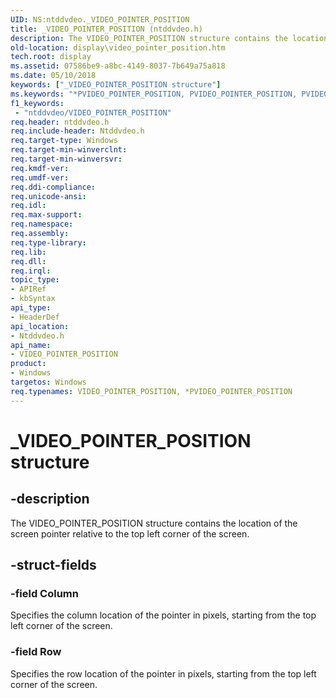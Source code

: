 ```yaml
---
UID: NS:ntddvdeo._VIDEO_POINTER_POSITION
title: _VIDEO_POINTER_POSITION (ntddvdeo.h)
description: The VIDEO_POINTER_POSITION structure contains the location of the screen pointer relative to the top left corner of the screen.
old-location: display\video_pointer_position.htm
tech.root: display
ms.assetid: 07586be9-a8bc-4149-8037-7b649a75a818
ms.date: 05/10/2018
keywords: ["_VIDEO_POINTER_POSITION structure"]
ms.keywords: "*PVIDEO_POINTER_POSITION, PVIDEO_POINTER_POSITION, PVIDEO_POINTER_POSITION structure pointer [Display Devices], VIDEO_POINTER_POSITION, VIDEO_POINTER_POSITION structure [Display Devices], Video_Structs_72aeeda6-58eb-419e-95d2-35c1b66adf36.xml, _VIDEO_POINTER_POSITION, display.video_pointer_position, ntddvdeo/PVIDEO_POINTER_POSITION, ntddvdeo/VIDEO_POINTER_POSITION"
f1_keywords:
 - "ntddvdeo/VIDEO_POINTER_POSITION"
req.header: ntddvdeo.h
req.include-header: Ntddvdeo.h
req.target-type: Windows
req.target-min-winverclnt: 
req.target-min-winversvr: 
req.kmdf-ver: 
req.umdf-ver: 
req.ddi-compliance: 
req.unicode-ansi: 
req.idl: 
req.max-support: 
req.namespace: 
req.assembly: 
req.type-library: 
req.lib: 
req.dll: 
req.irql: 
topic_type:
- APIRef
- kbSyntax
api_type:
- HeaderDef
api_location:
- Ntddvdeo.h
api_name:
- VIDEO_POINTER_POSITION
product:
- Windows
targetos: Windows
req.typenames: VIDEO_POINTER_POSITION, *PVIDEO_POINTER_POSITION
---
```


# _VIDEO_POINTER_POSITION structure


## -description


The VIDEO_POINTER_POSITION structure contains the location of the screen pointer relative to the top left corner of the screen.


## -struct-fields




### -field Column

Specifies the column location of the pointer in pixels, starting from the top left corner of the screen.


### -field Row

Specifies the row location of the pointer in pixels, starting from the top left corner of the screen.

